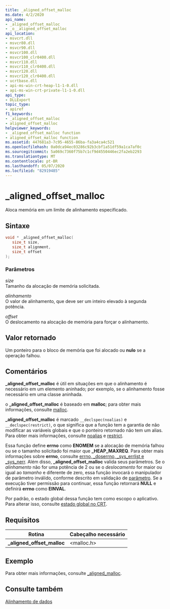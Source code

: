 ```yaml
---
title: _aligned_offset_malloc
ms.date: 4/2/2020
api_name:
- _aligned_offset_malloc
- _o__aligned_offset_malloc
api_location:
- msvcrt.dll
- msvcr80.dll
- msvcr90.dll
- msvcr100.dll
- msvcr100_clr0400.dll
- msvcr110.dll
- msvcr110_clr0400.dll
- msvcr120.dll
- msvcr120_clr0400.dll
- ucrtbase.dll
- api-ms-win-crt-heap-l1-1-0.dll
- api-ms-win-crt-private-l1-1-0.dll
api_type:
- DLLExport
topic_type:
- apiref
f1_keywords:
- _aligned_offset_malloc
- aligned_offset_malloc
helpviewer_keywords:
- _aligned_offset_malloc function
- aligned_offset_malloc function
ms.assetid: 447681a3-7c95-4655-86ba-fa3a4ca4c521
ms.openlocfilehash: 0a0dca94ec03286c92b3cbf1a51df59a1ca7af0c
ms.sourcegitcommit: 5a069c7360f75b7c1cf9d4550446ec2fa2eb2293
ms.translationtype: MT
ms.contentlocale: pt-BR
ms.lasthandoff: 05/07/2020
ms.locfileid: "82919485"
---
```

# <a name="_aligned_offset_malloc"></a>_aligned_offset_malloc

Aloca memória em um limite de alinhamento especificado.

## <a name="syntax"></a>Sintaxe

```C
void * _aligned_offset_malloc(
   size_t size,
   size_t alignment,
   size_t offset
);
```

### <a name="parameters"></a>Parâmetros

*size*<br/>
Tamanho da alocação de memória solicitada.

*alinhamento*<br/>
O valor de alinhamento, que deve ser um inteiro elevado à segunda potência.

*offset*<br/>
O deslocamento na alocação de memória para forçar o alinhamento.

## <a name="return-value"></a>Valor retornado

Um ponteiro para o bloco de memória que foi alocado ou **nulo** se a operação falhou.

## <a name="remarks"></a>Comentários

**_aligned_offset_malloc** é útil em situações em que o alinhamento é necessário em um elemento aninhado; por exemplo, se o alinhamento fosse necessário em uma classe aninhada.

o **_aligned_offset_malloc** é baseado em **malloc**; para obter mais informações, consulte [malloc](malloc.md).

**_aligned_offset_malloc** é marcado `__declspec(noalias)` e `__declspec(restrict)`, o que significa que a função tem a garantia de não modificar as variáveis globais e que o ponteiro retornado não tem um alias. Para obter mais informações, consulte [noalias](../../cpp/noalias.md) e [restrict](../../cpp/restrict.md).

Essa função define **errno** como **ENOMEM** se a alocação de memória falhou ou se o tamanho solicitado foi maior que **_HEAP_MAXREQ**. Para obter mais informações sobre **errno**, consulte [errno, _doserrno, _sys_errlist e _sys_nerr](../../c-runtime-library/errno-doserrno-sys-errlist-and-sys-nerr.md). Além disso, **_aligned_offset_malloc** valida seus parâmetros. Se o *alinhamento* não for uma potência de 2 ou se o *deslocamento* for maior ou igual ao *tamanho* e diferente de zero, essa função invocará o manipulador de parâmetro inválido, conforme descrito em validação de [parâmetro](../../c-runtime-library/parameter-validation.md). Se a execução tiver permissão para continuar, essa função retornará **NULL** e definirá **errno** como **EINVAL**.

Por padrão, o estado global dessa função tem como escopo o aplicativo. Para alterar isso, consulte [estado global no CRT](../global-state.md).

## <a name="requirements"></a>Requisitos

|Rotina|Cabeçalho necessário|
|-------------|---------------------|
|**_aligned_offset_malloc**|\<malloc.h>|

## <a name="example"></a>Exemplo

Para obter mais informações, consulte [_aligned_malloc](aligned-malloc.md).

## <a name="see-also"></a>Consulte também

[Alinhamento de dados](../../c-runtime-library/data-alignment.md)<br/>
